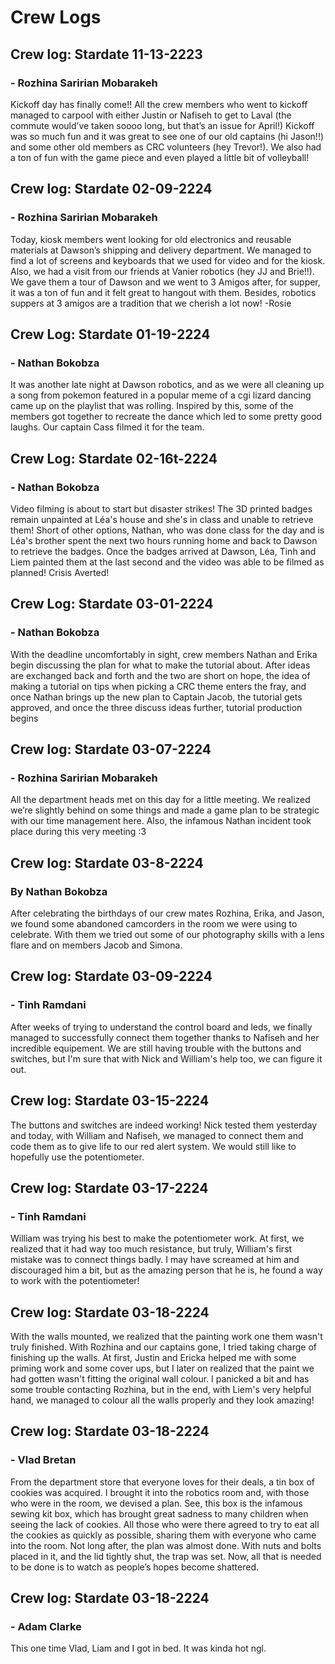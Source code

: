 # Crew Logs

## Crew log: Stardate 11-13-2223
### - Rozhina Saririan Mobarakeh
Kickoff day has finally come!! All the crew members who went to kickoff managed to carpool with either Justin or Nafiseh to get to Laval (the commute would’ve taken soooo long, but that’s an issue for April!) Kickoff was so much fun and it was great to see one of our old captains (hi Jason!!) and some other old members as CRC volunteers (hey Trevor!). We also had a ton of fun with the game piece and even played a little bit of volleyball! 

## Crew log: Stardate 02-09-2224
### - Rozhina Saririan Mobarakeh
Today, kiosk members went looking for old electronics and reusable materials at Dawson’s shipping and delivery department. We managed to find a lot of screens and keyboards that we used for video and for the kiosk. Also, we had a visit from our friends at Vanier robotics (hey JJ and Brie!!). We gave them a tour of Dawson and we went to 3 Amigos after, for supper, it was a ton of fun and it felt great to hangout with them. Besides, robotics suppers at 3 amigos are a tradition that we cherish a lot now! -Rosie

## Crew Log: Stardate 01-19-2224
### - Nathan Bokobza

It was another late night at Dawson robotics, and as we were all cleaning up a song from pokemon featured in a popular meme of a cgi lizard dancing came up on the playlist that was rolling. Inspired by this, some of the members got together to recreate the dance which led to some pretty good laughs. Our captain Cass filmed it for the team.

## Crew Log: Stardate 02-16t-2224
### - Nathan Bokobza

Video filming is about to start but disaster strikes! The 3D printed badges remain unpainted at Léa's house and she's in class and unable to retrieve them! Short of other options, Nathan, who was done class for the day and is Léa's brother spent the next two hours running home and back to Dawson to retrieve the badges. Once the badges arrived at Dawson, Léa, Tinh and Liem painted them at the last second and the video was able to be filmed as planned! Crisis Averted!

## Crew Log: Stardate 03-01-2224
### - Nathan Bokobza

With the deadline uncomfortably in sight, crew members Nathan and Erika begin discussing the plan for what to make the tutorial about. After ideas are exchanged back and forth and the two are short on hope, the idea of making a tutorial on tips when picking a CRC theme enters the fray, and once Nathan brings up the new plan to Captain Jacob, the tutorial gets approved, and once the three discuss ideas further, tutorial production begins

## Crew log: Stardate 03-07-2224
### - Rozhina Saririan Mobarakeh
All the department heads met on this day for a little meeting. We realized we’re slightly behind on some things and made a game plan to be strategic with our time management here. Also, the infamous Nathan incident took place during this very meeting :3

## Crew log: Stardate 03-8-2224
### By Nathan Bokobza
After celebrating the birthdays of our crew mates Rozhina, Erika, and Jason, we found some abandoned camcorders in the room we were using to celebrate. With them we tried out some of our photography skills with a lens flare and on members Jacob and Simona.

## Crew log: Stardate 03-09-2224
### - Tinh Ramdani
After weeks of trying to understand the control board and leds, we finally managed to successfully connect them together thanks to Nafiseh and her incredible equipement. We are still having trouble with the buttons and switches, but I'm sure that with Nick and William's help too, we can figure it out.

## Crew log: Stardate 03-15-2224
The buttons and switches are indeed working! Nick tested them yesterday and today, with William and Nafiseh, we managed to connect them and code them as to give life to our red alert system. We would still like to hopefully use the potentiometer.

## Crew log: Stardate 03-17-2224
### - Tinh Ramdani
William was trying his best to make the potentiometer work. At first, we realized that it had way too much resistance, but truly, William's first mistake was to connect things badly. I may have screamed at him and discouraged him a bit, but as the amazing person that he is, he found a way to work with the potentiometer!

## Crew log: Stardate 03-18-2224

With the walls mounted, we realized that the painting work one them wasn't truly finished. With Rozhina and our captains gone, I tried taking charge of finishing up the walls. At first, Justin and Ericka helped me with some priming work and some cover ups, but I later on realized that the paint we had gotten wasn't fitting the original wall colour. I panicked a bit and has some trouble contacting Rozhina, but in the end, with Liem's very helpful hand, we managed to colour all the walls properly and they look amazing!


## Crew log: Stardate 03-18-2224
### - Vlad Bretan
From the department store that everyone loves for their deals, a tin box of cookies was acquired. I brought it into the robotics room and, with those who were in the room, we devised a plan. See, this box is the infamous sewing kit box, which has brought great sadness to many children when seeing the lack of cookies. All those who were there agreed to try to eat all the cookies as quickly as possible, sharing them with everyone who came into the room. Not long after, the plan was almost done. With nuts and bolts placed in it, and the lid tightly shut, the trap was set. Now, all that is needed to be done is to watch as people’s hopes become shattered.

## Crew log: Stardate 03-18-2224
### - Adam Clarke
This one time Vlad, Liam and I got in bed. It was kinda hot ngl.
